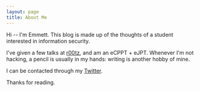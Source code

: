 ```yaml
---
layout: page
title: About Me
---
```


Hi -- I'm Emmett. This blog is made up of the thoughts of a student interested in information security.

I've given a few talks at [r00tz](https://r00tz.org), and am an eCPPT + eJPT. Whenever I'm not hacking, a pencil is usually in my hands: writing is another hobby of mine.

I can be contacted through my [Twitter](https://twitter.com/p0wnyb0y).

Thanks for reading.